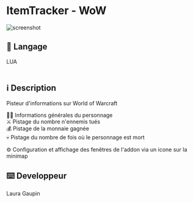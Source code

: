 #  ItemTracker - WoW
![screenshot](https://github.com/Naerys404/trackerWoW/blob/main/thumbnail.bmp)

## :pushpin: Langage
LUA  <br><br>

## :information_source: Description

Pisteur d'informations sur World of Warcraft

🧙‍♀️ Informations générales du personnage <br>
⚔️ Pistage du nombre n'ennemis tués <br>
💰 Pistage de la monnaie gagnée <br>
💀 Pistage du nombre de fois où le personnage est mort <br>

⚙️ Configuration et affichage des fenêtres de l'addon via un icone sur la minimap 


## :keyboard: Developpeur 
Laura Gaupin
